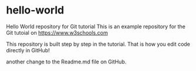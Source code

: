 # hello-world
Hello World repository for Git tutorial
This is an example repository for the Git tutoial on https://www.w3schools.com

This repository is built step by step in the tutorial.
That is how you edit code directly in GitHub!

another change to the Readme.md file on GitHub.
